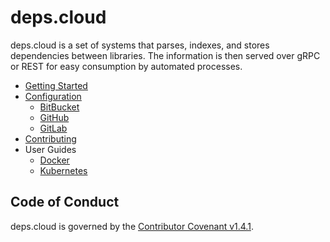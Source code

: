 # deps.cloud

deps.cloud is a set of systems that parses, indexes, and stores dependencies between libraries.
The information is then served over gRPC or REST for easy consumption by automated processes.

* [Getting Started](getting_started/README.md)
* [Configuration](configuration/README.md)
  * [BitBucket](configuration/bitbucket.md)
  * [GitHub](configuration/github.md)
  * [GitLab](configuration/gitlab.md)
* [Contributing](contributing/README.md)
* User Guides
  * [Docker](getting_started/README.md)
  * [Kubernetes](user_guides/kubernetes.md)

## Code of Conduct

deps.cloud is governed by the [Contributor Covenant v1.4.1](CODE_OF_CONDUCT.md).
